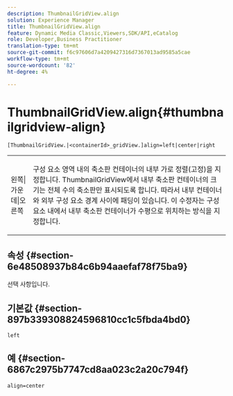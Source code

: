 ```yaml
---
description: ThumbnailGridView.align
solution: Experience Manager
title: ThumbnailGridView.align
feature: Dynamic Media Classic,Viewers,SDK/API,eCatalog
role: Developer,Business Practitioner
translation-type: tm+mt
source-git-commit: f6c97606d7a4209427316d7367013ad9585a5cae
workflow-type: tm+mt
source-wordcount: '82'
ht-degree: 4%

---
```



# ThumbnailGridView.align{#thumbnailgridview-align}

`[ThumbnailGridView.|<containerId>_gridView.]align=left|center|right`

<table id="table_95890560230C48BBB03A8082F56382CA"> 
 <tbody> 
  <tr> 
   <td> <p> <span class="codeph"> 왼쪽|가운데|오른쪽</span> </p> </td> 
   <td> <p> 구성 요소 영역 내의 축소판 컨테이너의 내부 가로 정렬(고정)을 지정합니다. ThumbnailGridView에서 내부 축소판 컨테이너의 크기는 전체 수의 축소판만 표시되도록 합니다. 따라서 내부 컨테이너와 외부 구성 요소 경계 사이에 패딩이 있습니다. 이 수정자는 구성 요소 내에서 내부 축소판 컨테이너가 수평으로 위치하는 방식을 지정합니다. </p> </td> 
  </tr> 
 </tbody> 
</table>

## 속성 {#section-6e48508937b84c6b94aaefaf78f75ba9}

선택 사항입니다.

## 기본값 {#section-897b339308824596810cc1c5fbda4bd0}

`left`

## 예 {#section-6867c2975b7747cd8aa023c2a20c794f}

`align=center`
